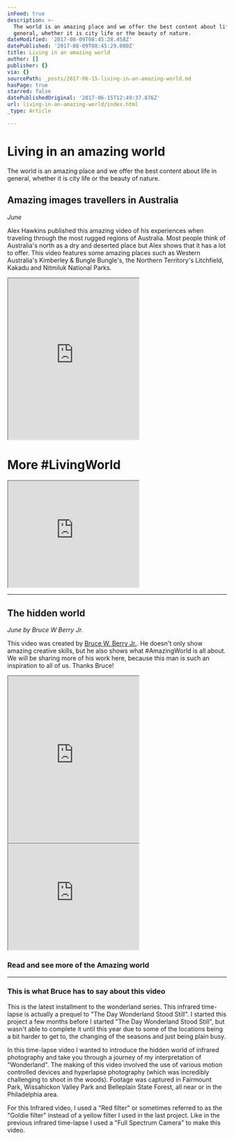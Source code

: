 ```yaml
---
inFeed: true
description: >-
  The world is an amazing place and we offer the best content about life in
  general, whether it is city life or the beauty of nature.
dateModified: '2017-08-09T08:45:28.458Z'
datePublished: '2017-08-09T08:45:29.080Z'
title: Living in an amazing world
author: []
publisher: {}
via: {}
sourcePath: _posts/2017-06-15-living-in-an-amazing-world.md
hasPage: true
starred: false
datePublishedOriginal: '2017-06-15T12:49:37.876Z'
url: living-in-an-amazing-world/index.html
_type: Article

---
```

# Living in an amazing world

The world is an amazing place and we offer the best content about life in general, whether it is city life or the beauty of nature.

## Amazing images travellers in Australia

_June_

Alex Hawkins published this amazing video of his experiences when traveling through the most rugged regions of Australia. Most people think of Australia's north as a dry and deserted place but Alex shows that it has a lot to offer. This video features some amazing places such as Western Australia's Kimberley & Bungle Bungle's, the Northern Territory's Litchfield, Kakadu and Nitmiluk National Parks.

<iframe src="https://the-grid.github.io/ed-userhtml/?g=eJxdzlEOgjAQBNCrND0AVRFQQ_EspWztxtYl20qjp5fgH_P35mMyPTo2EURiq6XPeU43peZgPsDVghGoshTVghOQOl665tqd6uZuKRBrt0WKglP2WrbngxQe8OGzlnW7YpseiSdgLVcXGJ-YTQhU3DuEZBngJSJ999XOQ6_-N4cfrRI99Q" height="370" style=""></iframe>

# More \#LivingWorld

<iframe src="https://the-grid.github.io/ed-userhtml/?g=eJxdkMtuwjAQRff5CssrWDhRAgkKifmRqouJbdIBY0cZRzQq_fea8hBilnOP7uhMS2rEITCg2SlGo5I8ywboDegi7b3vrYmJRgUBvUuVP93T7EAZaOrmG5QeiO_a7Na2S1p0xJQFIslfKJ6w61CYrZFcIw0W5m1nvTo2LJjvIMBi77bKuGDG5o5rCCBAi70fTxAk39sJ9VsWe_wUM3QCxoDqeesBKIuxVHIFYpg6Ua6qvK5XdZUXeV3W-RtN1ke2LKt8vVmXxebqFpWi2MPwH1-8uDHJzui0P6evy8uFfXwu02Gir8XP77JJnj_6A6wrek8" height="244" style=""></iframe>

---

## The hidden world

_June by Bruce W Berry Jr._

This video was created by [Bruce W. Berry Jr.][0]. He doesn't only show amazing creative skills, but he also shows what \#AmazingWorld is all about. We will be sharing more of his work here, because this man is such an inspiration to all of us. Thanks Bruce!

<iframe src="https://the-grid.github.io/ed-userhtml/?g=eJxdzlsOwiAQheGtkFlAIV4wNaV7oTAVIjjNQEt09Tb61sfvfzg5Q5zZZhSFnYFQ61LuUi7JvpG7LWakzlGWW_RIsu_VVavTDUSLvgYD-qJABIyPUA2c9Y7f2ETskQ3sbjg9Y7UpUZvXlIpjxJfI9Dmmg8dB_o-NX1eHOL0" height="380" style=""></iframe>

<iframe src="https://the-grid.github.io/ed-userhtml/?g=eJxdkMtuwjAQRff5CssrWDhRAgkKifmRqouJbdIBY0cZRzQq_fea8hBilnOP7uhMS2rEITCg2SlGo5I8ywboDegi7b3vrYmJRgUBvUuVP93T7EAZaOrmG5QeiO_a7Na2S1p0xJQFIslfKJ6w61CYrZFcIw0W5m1nvTo2LJjvIMBi77bKuGDG5o5rCCBAi70fTxAk39sJ9VsWe_wUM3QCxoDqeesBKIuxVHIFYpg6Ua6qvK5XdZUXeV3W-RtN1ke2LKt8vVmXxebqFpWi2MPwH1-8uDHJzui0P6evy8uFfXwu02Gir8XP77JJnj_6A6wrek8" height="244" style=""></iframe>

### Read and see more of the Amazing world

---

### This is what Bruce has to say about this video

This is the latest installment to the wonderland series. This infrared time-lapse is actually a prequel to "The Day Wonderland Stood Still". I started this project a few months before I started "The Day Wonderland Stood Still", but wasn't able to complete it until this year due to some of the locations being a bit harder to get to, the changing of the seasons and just being plain busy.

In this time-lapse video I wanted to introduce the hidden world of infrared photography and take you through a journey of my interpretation of "Wonderland". The making of this video involved the use of various motion controlled devices and hyperlapse photography (which was incredibly challenging to shoot in the woods). Footage was captured in Fairmount Park, Wissahickon Valley Park and Belleplain State Forest, all near or in the Philadelphia area.

For this Infrared video, I used a "Red filter" or sometimes referred to as the "Goldie filter" instead of a yellow filter I used in the last project. Like in the previous infrared time-lapse I used a "Full Spectrum Camera" to make this video.

[0]: http://www.bruce-wayne-photography.com/p319701911